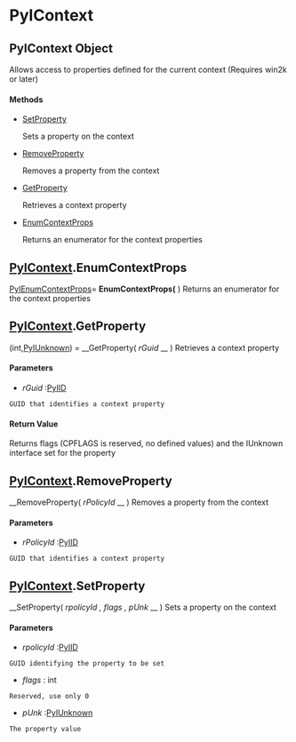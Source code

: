 # PyIContext

## PyIContext Object

Allows access to properties defined for the current context (Requires win2k or later)

#### Methods


  - [SetProperty](PyIContext.md#pyicontextsetproperty)

    Sets a property on the context&nbsp;

  - [RemoveProperty](PyIContext.md#pyicontextremoveproperty)

    Removes a property from the context&nbsp;

  - [GetProperty](PyIContext.md#pyicontextgetproperty)

    Retrieves a context property&nbsp;

  - [EnumContextProps](PyIContext.md#pyicontextenumcontextprops)

    Returns an enumerator for the context properties&nbsp;

## [PyIContext](#pyicontext).EnumContextProps

[PyIEnumContextProps](#pyienumcontextprops)= __EnumContextProps(__ )
Returns an enumerator for the context properties

## [PyIContext](#pyicontext).GetProperty

(int,[PyIUnknown](#pyiunknown)) = __GetProperty( *rGuid* __ )
Retrieves a context property

#### Parameters


  -  *rGuid* :[PyIID](#pyiid)

    GUID that identifies a context property

#### Return Value
Returns flags (CPFLAGS is reserved, no defined values) and the IUnknown interface set for the property

## [PyIContext](#pyicontext).RemoveProperty

 __RemoveProperty( *rPolicyId* __ )
Removes a property from the context

#### Parameters


  -  *rPolicyId* :[PyIID](#pyiid)

    GUID that identifies a context property

## [PyIContext](#pyicontext).SetProperty

 __SetProperty( *rpolicyId*  *, flags*  *, pUnk* __ )
Sets a property on the context

#### Parameters


  -  *rpolicyId* :[PyIID](#pyiid)

    GUID identifying the property to be set

  -  *flags* : int

    Reserved, use only 0

  -  *pUnk* :[PyIUnknown](#pyiunknown)

    The property value